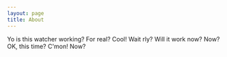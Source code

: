 ```yaml
---
layout: page
title: About
---
```

Yo is this watcher working? For real? Cool! Wait rly? Will it work now? Now?
OK, this time? C'mon! Now?
